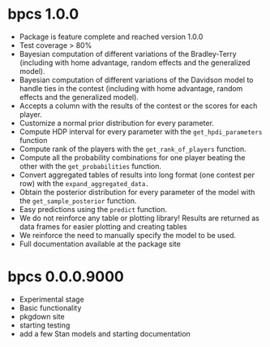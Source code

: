 # bpcs 1.0.0

* Package is feature complete and reached version 1.0.0
* Test coverage > 80%
* Bayesian computation of different variations of the Bradley-Terry (including with home advantage, random effects and the generalized model).
* Bayesian computation of different variations of the Davidson model to handle ties in the contest (including with home advantage, random effects and the generalized model).
* Accepts a column with the results of the contest or the scores for each player.
* Customize a normal prior distribution for every parameter.
* Compute HDP interval for every parameter with the `get_hpdi_parameters` function
* Compute rank of the players with the `get_rank_of_players` function.
* Compute all the probability combinations for one player beating the other with the `get_probabilities` function.
* Convert aggregated tables of results into long format (one contest per row) with the `expand_aggregated_data.`
* Obtain the posterior distribution for every parameter of the model with the `get_sample_posterior` function.
* Easy predictions using the `predict` function.
* We do not reinforce any table or plotting library! Results are returned as data frames for easier plotting and creating tables
* We reinforce the need to manually specify the model to be used.
* Full documentation available at the package site

# bpcs 0.0.0.9000

* Experimental stage
* Basic functionality
* pkgdown site
* starting testing
* add a few Stan models and starting documentation

